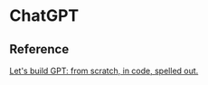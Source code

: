 # ChatGPT


## Reference 
[Let's build GPT: from scratch, in code, spelled out.](https://www.youtube.com/watch?v=kCc8FmEb1nY&t=2s)
